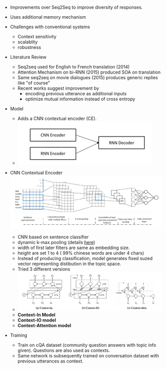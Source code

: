 
- Improvements over Seq2Seq to improve diversity of responses.
- Uses additional memory mechanism
- Challenges with conventional systems
   - Context sensitivity
   - scalablity
   - robustness

- Literature Review
   - Seq2seq used for English to French translation (2014)
   - Attention Mechanism on bi-RNN (2015) produced SOA on translation
   - Same seq2seq on movie dialogues (2015) produces generic replies like "of course"
   - Recent works suggest improvement by 
       - encoding previous utterance as additional inputs
       - optimize mutual information instead of cross entropy
       
- Model
   - Adds a CNN contextual encoder (CE). 
   - ![MCCModel](img/nccmodel.png)
   
- CNN Contextual Encoder
![CNNEncoder](img/CNNEncoder.png)

   - CNN based on sentence classifier
   - dynamic k-max pooling (details [here](https://arxiv.org/pdf/1404.2188.pdf))
   - width of first later filters are same as embedding size.
   - height are set 1 to 4 ( 99% chinese words are under 4 chars)
   - Instead of producing classification, model generates fixed suzed vector representing distibution in the topic space.
   - Tried 3 different versions
   - ![CNNEncoderVariations](img/CNNEncoderVariations.png)
   - __Context-In Model__
   - __Context-IO model__
   - __Context-Attention model__
   
- Training 
   - Train on cQA dataset (community question answers with topic info given). Questions are also used as contexts.
   - Same network is subsequently trained on conversation dataset with previous utterances as context.



